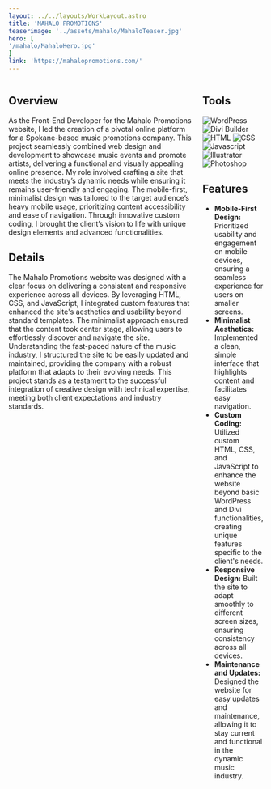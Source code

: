```yaml
---
layout: ../../layouts/WorkLayout.astro
title: 'MAHALO PROMOTIONS'
teaserimage: '../assets/mahalo/MahaloTeaser.jpg'
hero: [
'/mahalo/MahaloHero.jpg'
]
link: 'https://mahalopromotions.com/'
---
```


<div class="columns">
    <div  class="column-one">

## Overview

As the Front-End Developer for the Mahalo Promotions website, I led the creation of a pivotal online platform for a Spokane-based music promotions company. This project seamlessly combined web design and development to showcase music events and promote artists, delivering a functional and visually appealing online presence. My role involved crafting a site that meets the industry’s dynamic needs while ensuring it remains user-friendly and engaging. The mobile-first, minimalist design was tailored to the target audience’s heavy mobile usage, prioritizing content accessibility and ease of navigation. Through innovative custom coding, I brought the client’s vision to life with unique design elements and advanced functionalities.

## Details

The Mahalo Promotions website was designed with a clear focus on delivering a consistent and responsive experience across all devices. By leveraging HTML, CSS, and JavaScript, I integrated custom features that enhanced the site's aesthetics and usability beyond standard templates. The minimalist approach ensured that the content took center stage, allowing users to effortlessly discover and navigate the site. Understanding the fast-paced nature of the music industry, I structured the site to be easily updated and maintained, providing the company with a robust platform that adapts to their evolving needs. This project stands as a testament to the successful integration of creative design with technical expertise, meeting both client expectations and industry standards.

</div>
<div class="column-two">


## Tools

<div class="skills-container">
<img src="/assets/icons/WordPress.svg" alt="WordPress" class="skill-icon">
		<img src="/assets/icons/DiviBuilder.svg" alt="Divi Builder" class="skill-icon">
		<img src="/assets/icons/HTML.svg" alt="HTML" class="skill-icon">
		<img src="/assets/icons/CSS.svg" alt="CSS" class="skill-icon">
		<img src="/assets/icons/Javascript.svg" alt="Javascript" class="skill-icon">
		<img src="/assets/icons/Illustrator.svg" alt="Illustrator" class="skill-icon">
		<img src="/assets/icons/Photoshop.svg" alt="Photoshop" class="skill-icon">
	</div>

## Features

* **Mobile-First Design:** Prioritized usability and engagement on mobile devices, ensuring a seamless experience for users on smaller screens.
* **Minimalist Aesthetics:** Implemented a clean, simple interface that highlights content and facilitates easy navigation.
* **Custom Coding:** Utilized custom HTML, CSS, and JavaScript to enhance the website beyond basic WordPress and Divi functionalities, creating unique features specific to the client's needs.
* **Responsive Design:** Built the site to adapt smoothly to different screen sizes, ensuring consistency across all devices.
* **Maintenance and Updates:** Designed the website for easy updates and maintenance, allowing it to stay current and functional in the dynamic music industry.
